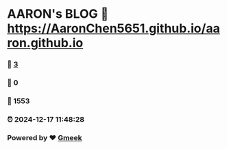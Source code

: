 # AARON's BLOG :link: https://AaronChen5651.github.io/aaron.github.io 
### :page_facing_up: [3](https://AaronChen5651.github.io/aaron.github.io/tag.html) 
### :speech_balloon: 0 
### :hibiscus: 1553 
### :alarm_clock: 2024-12-17 11:48:28 
### Powered by :heart: [Gmeek](https://github.com/Meekdai/Gmeek)
